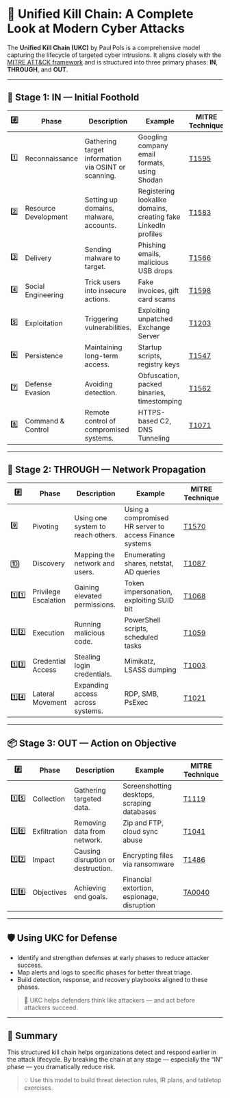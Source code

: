 # 🔗 Unified Kill Chain: A Complete Look at Modern Cyber Attacks

The **Unified Kill Chain (UKC)** by Paul Pols is a comprehensive model capturing the lifecycle of targeted cyber intrusions. It aligns closely with the [MITRE ATT&CK framework](https://attack.mitre.org) and is structured into three primary phases: **IN**, **THROUGH**, and **OUT**.

---

## 🚪 Stage 1: IN — Initial Foothold

| #️⃣ | Phase | Description | Example | MITRE Technique |
|-----|-------|-------------|---------|-----------------|
| 1️⃣ | Reconnaissance | Gathering target information via OSINT or scanning. | Googling company email formats, using Shodan | [T1595](https://attack.mitre.org/techniques/T1595) |
| 2️⃣ | Resource Development | Setting up domains, malware, accounts. | Registering lookalike domains, creating fake LinkedIn profiles | [T1583](https://attack.mitre.org/techniques/T1583) |
| 3️⃣ | Delivery | Sending malware to target. | Phishing emails, malicious USB drops | [T1566](https://attack.mitre.org/techniques/T1566) |
| 4️⃣ | Social Engineering | Trick users into insecure actions. | Fake invoices, gift card scams | [T1598](https://attack.mitre.org/techniques/T1598) |
| 5️⃣ | Exploitation | Triggering vulnerabilities. | Exploiting unpatched Exchange Server | [T1203](https://attack.mitre.org/techniques/T1203) |
| 6️⃣ | Persistence | Maintaining long-term access. | Startup scripts, registry keys | [T1547](https://attack.mitre.org/techniques/T1547) |
| 7️⃣ | Defense Evasion | Avoiding detection. | Obfuscation, packed binaries, timestomping | [T1562](https://attack.mitre.org/techniques/T1562) |
| 8️⃣ | Command & Control | Remote control of compromised systems. | HTTPS-based C2, DNS Tunneling | [T1071](https://attack.mitre.org/techniques/T1071) |

---

## 🔄 Stage 2: THROUGH — Network Propagation

| #️⃣ | Phase | Description | Example | MITRE Technique |
|-----|-------|-------------|---------|-----------------|
| 9️⃣ | Pivoting | Using one system to reach others. | Using a compromised HR server to access Finance systems | [T1570](https://attack.mitre.org/techniques/T1570) |
| 🔟 | Discovery | Mapping the network and users. | Enumerating shares, netstat, AD queries | [T1087](https://attack.mitre.org/techniques/T1087) |
| 1️⃣1️⃣ | Privilege Escalation | Gaining elevated permissions. | Token impersonation, exploiting SUID bit | [T1068](https://attack.mitre.org/techniques/T1068) |
| 1️⃣2️⃣ | Execution | Running malicious code. | PowerShell scripts, scheduled tasks | [T1059](https://attack.mitre.org/techniques/T1059) |
| 1️⃣3️⃣ | Credential Access | Stealing login credentials. | Mimikatz, LSASS dumping | [T1003](https://attack.mitre.org/techniques/T1003) |
| 1️⃣4️⃣ | Lateral Movement | Expanding access across systems. | RDP, SMB, PsExec | [T1021](https://attack.mitre.org/techniques/T1021) |

---

## 📦 Stage 3: OUT — Action on Objective

| #️⃣ | Phase | Description | Example | MITRE Technique |
|-----|-------|-------------|---------|-----------------|
| 1️⃣5️⃣ | Collection | Gathering targeted data. | Screenshotting desktops, scraping databases | [T1119](https://attack.mitre.org/techniques/T1119) |
| 1️⃣6️⃣ | Exfiltration | Removing data from network. | Zip and FTP, cloud sync abuse | [T1041](https://attack.mitre.org/techniques/T1041) |
| 1️⃣7️⃣ | Impact | Causing disruption or destruction. | Encrypting files via ransomware | [T1486](https://attack.mitre.org/techniques/T1486) |
| 1️⃣8️⃣ | Objectives | Achieving end goals. | Financial extortion, espionage, disruption | [TA0040](https://attack.mitre.org/tactics/TA0040) |

---

## 🛡️ Using UKC for Defense

- Identify and strengthen defenses at early phases to reduce attacker success.
- Map alerts and logs to specific phases for better threat triage.
- Build detection, response, and recovery playbooks aligned to these phases.

> 📌 UKC helps defenders think like attackers — and act before attackers succeed.


---

## 🎯 Summary

This structured kill chain helps organizations detect and respond earlier in the attack lifecycle. By breaking the chain at any stage — especially the “IN” phase — you dramatically reduce risk.

> 💡 Use this model to build threat detection rules, IR plans, and tabletop exercises.

